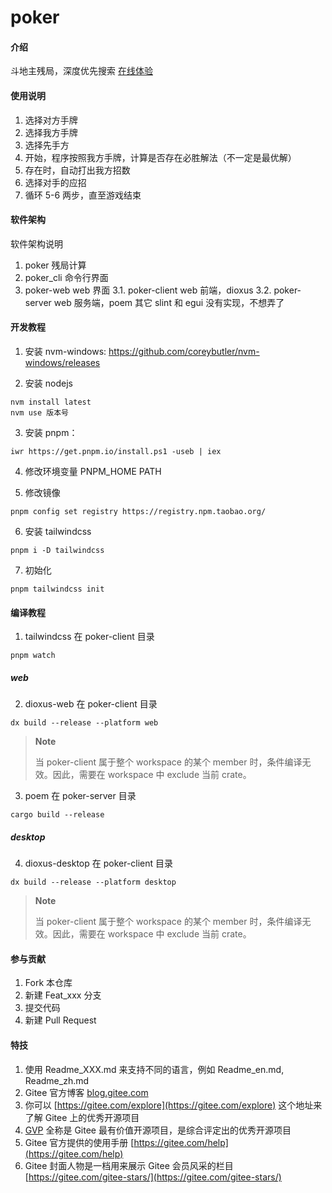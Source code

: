 # poker

#### 介绍

斗地主残局，深度优先搜索
[在线体验](https://zzoe.github.io/)

#### 使用说明

1. 选择对方手牌
2. 选择我方手牌
3. 选择先手方
4. 开始，程序按照我方手牌，计算是否存在必胜解法（不一定是最优解）
5. 存在时，自动打出我方招数
6. 选择对手的应招
7. 循环 5-6 两步，直至游戏结束

#### 软件架构

软件架构说明

1. poker 残局计算
2. poker_cli 命令行界面
3. poker-web web 界面
   3.1. poker-client web 前端，dioxus
   3.2. poker-server web 服务端，poem
   其它 slint 和 egui 没有实现，不想弄了

#### 开发教程

1. 安装 nvm-windows:
   https://github.com/coreybutler/nvm-windows/releases

2. 安装 nodejs

```
nvm install latest
nvm use 版本号
```

3. 安装 pnpm：

```
iwr https://get.pnpm.io/install.ps1 -useb | iex
```

4. 修改环境变量
   PNPM_HOME
   PATH

5. 修改镜像

```
pnpm config set registry https://registry.npm.taobao.org/
```

6. 安装 tailwindcss

```
pnpm i -D tailwindcss
```

7. 初始化

```
pnpm tailwindcss init
```

#### 编译教程

1. tailwindcss 在 poker-client 目录

```
pnpm watch
```

##### web

2. dioxus-web 在 poker-client 目录

```
dx build --release --platform web
```

> **Note**
>
> 当 poker-client 属于整个 workspace 的某个 member 时，条件编译无效。因此，需要在 workspace 中 exclude 当前 crate。

3. poem 在 poker-server 目录

```
cargo build --release
```

##### desktop

4. dioxus-desktop 在 poker-client 目录

```
dx build --release --platform desktop
```

> **Note**
>
> 当 poker-client 属于整个 workspace 的某个 member 时，条件编译无效。因此，需要在 workspace 中 exclude 当前 crate。

#### 参与贡献

1.  Fork 本仓库
2.  新建 Feat_xxx 分支
3.  提交代码
4.  新建 Pull Request

#### 特技

1.  使用 Readme_XXX.md 来支持不同的语言，例如 Readme_en.md, Readme_zh.md
2.  Gitee 官方博客 [blog.gitee.com](https://blog.gitee.com)
3.  你可以 [https://gitee.com/explore](https://gitee.com/explore) 这个地址来了解 Gitee 上的优秀开源项目
4.  [GVP](https://gitee.com/gvp) 全称是 Gitee 最有价值开源项目，是综合评定出的优秀开源项目
5.  Gitee 官方提供的使用手册 [https://gitee.com/help](https://gitee.com/help)
6.  Gitee 封面人物是一档用来展示 Gitee 会员风采的栏目 [https://gitee.com/gitee-stars/](https://gitee.com/gitee-stars/)
